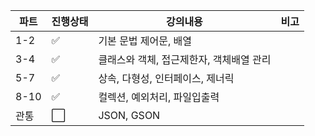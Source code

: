 |파트|진행상태|강의내용|비고|
| ------ | ------ | ------ | ------ |
|1-2| :white_check_mark: | 기본 문법 제어문, 배열 | |
|3-4| :white_check_mark: | 클래스와 객체, 접근제한자, 객체배열 관리 | |
|5-7| :white_check_mark: | 상속, 다형성, 인터페이스, 제너릭 | |
|8-10| :white_check_mark: | 컬렉션, 예외처리, 파일입출력 | |
|관통| :white_large_square: | JSON, GSON | |
